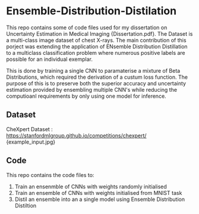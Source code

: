 # Ensemble-Distribution-Distilation
This repo contains some of code files used for my dissertation on Uncertainty Estimation in Medical Imaging {Dissertation.pdf}. The Dataset is a multi-class image dataset of chest X-rays. The main contribution of this porject was extending the application of ENsemble Distribution Distillation to a multiclass classification problem where numerous positive labels are possible for an individual exemplar.

This is done by training a single CNN to paramaterise a mixture of Beta Distributions, which required the derivation of a custum loss function.
The purpose of this is to preserve both the superior accuracy and uncertainty estimation provided by ensembling multiple CNN's while reducing the computioanl requirements by only using one model for inference.
## Dataset
CheXpert Dataset : https://stanfordmlgroup.github.io/competitions/chexpert/
{example_input.jpg}

## Code
This repo contains the code files to:
1) Train an ensenmble of CNNs with weights randomly initialised 
2) Train an ensemble of CNNs with weights initialised from MNIST task
3) Distil an ensemble into an a single model using Ensemble Distribution Distiltion